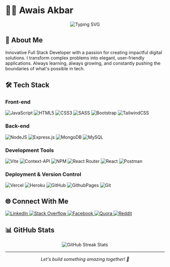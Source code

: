 # 👨‍💻 Awais Akbar

<div align="center">
  <img src="https://readme-typing-svg.demolab.com?font=Fira+Code&pause=1000&color=2D9596&center=true&vCenter=true&random=false&width=435&lines=Passionate+Full+Stack+Developer;Building+Innovative+Solutions;Turning+Ideas+into+Reality" alt="Typing SVG" />
</div>

## 🚀 About Me
Innovative Full Stack Developer with a passion for creating impactful digital solutions. I transform complex problems into elegant, user-friendly applications. Always learning, always growing, and constantly pushing the boundaries of what's possible in tech.

## 🛠️ Tech Stack
### Front-end
![JavaScript](https://img.shields.io/badge/javascript-%23323330.svg?style=for-the-badge&logo=javascript&logoColor=%23F7DF1E) 
![HTML5](https://img.shields.io/badge/html5-%23E34F26.svg?style=for-the-badge&logo=html5&logoColor=white) 
![CSS3](https://img.shields.io/badge/css3-%231572B6.svg?style=for-the-badge&logo=css3&logoColor=white) 
![SASS](https://img.shields.io/badge/SASS-hotpink.svg?style=for-the-badge&logo=SASS&logoColor=white)
![Bootstrap](https://img.shields.io/badge/bootstrap-%238511FA.svg?style=for-the-badge&logo=bootstrap&logoColor=white) 
![TailwindCSS](https://img.shields.io/badge/tailwindcss-%2338B2AC.svg?style=for-the-badge&logo=tailwind-css&logoColor=white)

### Back-end
![NodeJS](https://img.shields.io/badge/node.js-6DA55F?style=for-the-badge&logo=node.js&logoColor=white) 
![Express.js](https://img.shields.io/badge/express.js-%23404d59.svg?style=for-the-badge&logo=express&logoColor=%2361DAFB)
![MongoDB](https://img.shields.io/badge/MongoDB-%234ea94b.svg?style=for-the-badge&logo=mongodb&logoColor=white)
![MySQL](https://img.shields.io/badge/mysql-4479A1.svg?style=for-the-badge&logo=mysql&logoColor=white)

### Development Tools
![Vite](https://img.shields.io/badge/vite-%23646CFF.svg?style=for-the-badge&logo=vite&logoColor=white)
![Context-API](https://img.shields.io/badge/Context--Api-000000?style=for-the-badge&logo=react) 
![NPM](https://img.shields.io/badge/NPM-%23CB3837.svg?style=for-the-badge&logo=npm&logoColor=white) 
![React Router](https://img.shields.io/badge/React_Router-CA4245?style=for-the-badge&logo=react-router&logoColor=white) 
![React](https://img.shields.io/badge/react-%2320232a.svg?style=for-the-badge&logo=react&logoColor=%2361DAFB)
![Postman](https://img.shields.io/badge/Postman-FF6C37?style=for-the-badge&logo=postman&logoColor=white)

### Deployment & Version Control
![Vercel](https://img.shields.io/badge/vercel-%23000000.svg?style=for-the-badge&logo=vercel&logoColor=white) 
![Heroku](https://img.shields.io/badge/heroku-%23430098.svg?style=for-the-badge&logo=heroku&logoColor=white) 
![GitHub](https://img.shields.io/badge/github-%23121011.svg?style=for-the-badge&logo=github&logoColor=white)
![GithubPages](https://img.shields.io/badge/github%20pages-121013?style=for-the-badge&logo=github&logoColor=white)
![Git](https://img.shields.io/badge/git-%23F05033.svg?style=for-the-badge&logo=git&logoColor=white)

## 🌐 Connect With Me
<div align="left">
  <a href="https://linkedin.com/in/awais-akbar-98013a126" target="_blank">
    <img src="https://img.shields.io/badge/LinkedIn-%230077B5.svg?logo=linkedin&logoColor=white" alt="LinkedIn">
  </a>
  <a href="https://stackoverflow.com/users/10067217" target="_blank">
    <img src="https://img.shields.io/badge/-Stackoverflow-FE7A16?logo=stack-overflow&logoColor=white" alt="Stack Overflow">
  </a>
  <a href="https://facebook.com/connecct.awais" target="_blank">
    <img src="https://img.shields.io/badge/Facebook-%231877F2.svg?logo=Facebook&logoColor=white" alt="Facebook">
  </a>
  <a href="https://quora.com/profile/AwaisAkbar" target="_blank">
    <img src="https://img.shields.io/badge/Quora-%23B92B27.svg?logo=Quora&logoColor=white" alt="Quora">
  </a>
  <a href="https://reddit.com/user/Efficient_Coder_79" target="_blank">
    <img src="https://img.shields.io/badge/Reddit-%23FF4500.svg?logo=Reddit&logoColor=white" alt="Reddit">
  </a>
</div>

## 📊 GitHub Stats
<div align="center">
  <img src="https://github-readme-streak-stats.herokuapp.com/?user=Awais142&theme=tokyonight&hide_border=true" alt="GitHub Streak Stats">
</div>

---
<div align="center">
  <i>Let's build something amazing together! 🚀</i>
</div>
